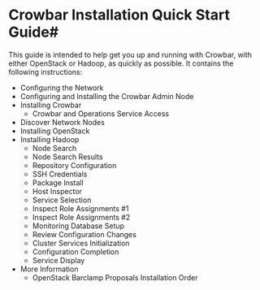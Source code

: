 # Crowbar Installation Quick Start Guide#
This guide is intended to help get you up and running with Crowbar, with either OpenStack or Hadoop, as quickly as possible. It contains the following instructions:

- Configuring the Network
- Configuring and Installing the Crowbar Admin Node
- Installing Crowbar
	- Crowbar and Operations Service Access
- Discover Network Nodes
- Installing OpenStack
- Installing Hadoop
	- Node Search
	- Node Search Results
	- Repository Configuration
	- SSH Credentials
	- Package Install
	- Host Inspector
	- Service Selection
	- Inspect Role Assignments #1
	- Inspect Role Assignments #2
	- Monitoring Database Setup
	- Review Configuration Changes
	- Cluster Services Initialization
	- Configuration Completion
	- Service Display
- More Information
	- OpenStack Barclamp Proposals Installation Order